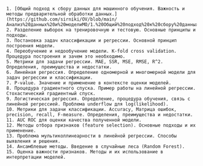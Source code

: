 	1. [Общий подход к сбору данных для машинного обучения. Важность и методы предварительной обработки данных.](https://github.com/sirniki/OV/blob/main/Анализ%20данных%20и%20моделиМО/1.%20Общий%20подход%20к%20сбору%20данных%20для%20машинного%20обучения.%20Важность%20и%20методы%20предварительной%20обработки%20данных.md)
	2. Разделение выборок на тренировочную и тестовую. Основные принципы и подходы.
	3. Постановка задач классификации и регрессии. Основной принцип построения модели.
	4. Переобучение и недообучение модели. K-fold cross validation. Процедура построения и зачем это необходимо.
	5. Метрики для задачи регрессии. MAE, SSR, MSE, RMSE, R^2. Определения, преимущества и недостатки.
	6. Линейная регрессия. Определение одномерной и многомерной модели для задач регрессии и классификации.
	7. P-value. Значение и применение в контексте оценки моделей.
	8. Процедура градиентного спуска. Пример работы на линейной регрессии. Стохастический градиентный спуск.
	9. Логистическая регрессия. Определение, процедура обучения, связь с линейной регрессией. Проблема underflow для log(likelihood).
	10. Метрики для задачи классификации. Accuracy, Матрица ошибок, precision, recall, F-measure. Определения, преимущества и недостатки.
	11. AUC ROC для оценки качества полученной модели.
	12. Методы отбора признаков (feature selection). Основные подходы и их применение.
	13. Проблема мультиколлинеарности в линейной регрессии. Способы выявления и решения.
	14. Ансамблевые методы. Введение в случайные леса (Random Forest).
	15. Оценка важности признаков. Методы и их использование в интерпретации моделей.